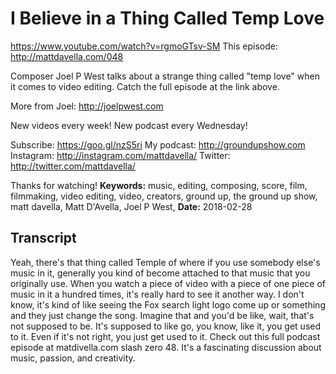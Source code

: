 # I Believe in a Thing Called Temp Love
https://www.youtube.com/watch?v=rgmoGTsv-SM
This episode: http://mattdavella.com/048

Composer Joel P West talks about a strange thing called "temp love" when it comes to video editing. Catch the full episode at the link above.

More from Joel: http://joelpwest.com

New videos every week! New podcast every Wednesday!

Subscribe:  https://goo.gl/nzS5ri
My podcast:  http://groundupshow.com
Instagram:  http://instagram.com/mattdavella/
Twitter:  http://twitter.com/mattdavella/

Thanks for watching!
**Keywords:** music, editing, composing, score, film, filmmaking, video editing, video, creators, ground up, the ground up show, matt davella, Matt D'Avella, Joel P West, 
**Date:** 2018-02-28

## Transcript
 Yeah, there's that thing called Temple of where if you use somebody else's music in it, generally you kind of become attached to that music that you originally use. When you watch a piece of video with a piece of one piece of music in it a hundred times, it's really hard to see it another way. I don't know, it's kind of like seeing the Fox search light logo come up or something and they just change the song. Imagine that and you'd be like, wait, that's not supposed to be. It's supposed to like go, you know, like it, you get used to it. Even if it's not right, you just get used to it. Check out this full podcast episode at matdivella.com slash zero 48. It's a fascinating discussion about music, passion, and creativity.
